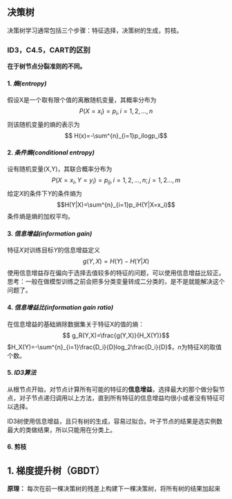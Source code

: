 ## 决策树
决策树学习通常包括三个步骤：特征选择，决策树的生成，剪枝。
### ID3，C4.5，CART的区别
**在于树节点分裂准则的不同。**  
#### 1. *熵(entropy)*
假设X是一个取有限个值的离散随机变量，其概率分布为
$$ P(X=x_i)=p_i, i=1,2,...,n$$
则该随机变量的熵的表示为
$$ H(x)=-\sum^{n}_{i=1}p_ilogp_i$$
#### 2. *条件熵(conditional entropy)*
设有随机变量(X,Y)，其联合概率分布为
$$P(X=x_i,Y=y_i)=p_{ij}, i=1,2,...,n;j=1,2...,m$$
给定$X$的条件下$Y$的条件熵为
$$H(Y|X)=\sum^{n}_{i=1}p_iH(Y|X=x_i)$$
条件熵是熵的加权平均。
#### 3. *信息增益(information gain)*
特征$X$对训练目标$Y$的信息增益定义
$$g(Y,X)=H(Y)-H(Y|X) $$
使用信息增益存在偏向于选择去值较多的特征的问题，可以使用信息增益比较正。  
思考：一般在做模型训练之前会把多分类变量转成二分类的，是不是就能解决这个问题了。
#### 4. *信息增益比(information gain ratio)*
在信息增益的基础熵除数据集关于特征X的值的熵：
$$ g_R(Y,X)=\frac{g(Y,X)}{H_X(Y)}$$
$H_X(Y)=-\sum^{n}_{i=1}\frac{D_i}{D}log_2\frac{D_i}{D}$，$n$为特征X的取值个数。
#### 5. *ID3算法*
从根节点开始，对节点计算所有可能的特征的**信息增益**，选择最大的那个做分裂节点，对子节点递归调用以上方法，直到所有特征的信息增益均很小或者没有特征可以选择。

ID3树使用信息增益，且只有树的生成，容易过拟合。叶子节点的结果是选实例数最大的类做结果，所以只能用在分类上。
#### 6. 剪枝

## 1. 梯度提升树（GBDT）
**原理：** 每次在前一棵决策树的残差上构建下一棵决策树，将所有树的结果加起来
